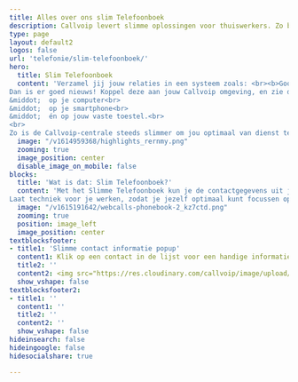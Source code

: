 ```yaml
---
title: Alles over ons slim Telefoonboek
description: Callvoip levert slimme oplossingen voor thuiswerkers. Zo ben je overal bereikbaar zoals jij dat wilt
type: page
layout: default2
logos: false
url: 'telefonie/slim-telefoonboek/'
hero:
  title: Slim Telefoonboek
  content: 'Verzamel jij jouw relaties in een systeem zoals: <br><b>Google Contacts, Microsoft, Contacts+, Zendesk, Exact Online, Teamleader, Salesforces of Hubspot?</b><br>
Dan is er goed nieuws! Koppel deze aan jouw Callvoip omgeving, en zie de naam van de beller bij inkomende en uitgaande telefoontjes:<br>
&middot;  op je computer<br>
&middot;  op je smartphone<br>
&middot;  én op jouw vaste toestel.<br>
<br>
Zo is de Callvoip-centrale steeds slimmer om jou optimaal van dienst te zijn!<br><br><a href="/contact" class="button">Meer informatie? Neem contact op!</a>'
  image: "/v1614959368/highlights_rernmy.png"
  zooming: true
  image_position: center
  disable_image_on_mobile: false
blocks:
  title: 'Wat is dat: Slim Telefoonboek?'
  content: 'Met het Slimme Telefoonboek kun je de contactgegevens uit jouw klantsysteem of CRM systeem gemakkelijk koppelen aan bellen via Callvoip, op alle manieren. Je ziet de naam van de beller in je scherm, in de oproeplijst en zelfs in de emailnotificatie! En: je kunt uitbellen door op de naam van een relatie te zoeken. <br>
Laat techniek voor je werken, zodat je jezelf optimaal kunt focussen op de inhoud! <br><br><a href="#" class="button">Meer informatie</a>'
  image: "/v1615191642/webcalls-phonebook-2_kz7ctd.png"
  zooming: true
  position: image_left
  image_position: center
textblocksfooter:
- title1: 'Slimme contact informatie popup'
  content1: Klik op een contact in de lijst voor een handige informatie-popup met nummers en emailadres.
  title2: ''
  content2: <img src="https://res.cloudinary.com/callvoip/image/upload/v1659691896/side-tabs_sg1c9q.png" width="490px">
  show_vshape: false
textblocksfooter2:
- title1: ''
  content1: ''
  title2: ''
  content2: ''
  show_vshape: false  
hideinsearch: false
hideingoogle: false
hidesocialshare: true

---
```

